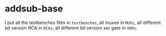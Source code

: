 # addsub-base

I put all the testbenches files in `testbenches`, all muxes in `MUXs`, all different bit version RCA in `RCAs`, 
all different bit version xor gate in `XORs`. 

